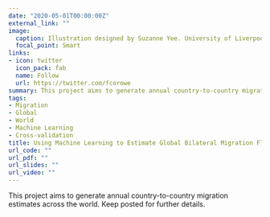 ```yaml
---
date: "2020-05-01T00:00:00Z"
external_link: ""
image:
  caption: Illustration designed by Suzanne Yee. University of Liverpool (2019)
  focal_point: Smart
links:
- icon: twitter
  icon_pack: fab
  name: Follow
  url: https://twitter.com/fcorowe
summary: This project aims to generate annual country-to-country migration estimates across the world.
tags:
- Migration
- Global
- World
- Machine Learning
- Cross-validation
title: Using Machine Learning to Estimate Global Bilateral Migration Flows
url_code: ""
url_pdf: ""
url_slides: ""
url_video: ""
---
```


This project aims to generate annual country-to-country migration estimates across the world. Keep posted for further details.